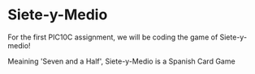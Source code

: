 # Siete-y-Medio

For the first PIC10C assignment, we will be coding the game of Siete-y-medio!


Meaining 'Seven and a Half', Siete-y-Medio is a Spanish Card Game
